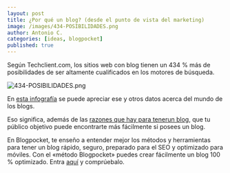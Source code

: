 ```yaml
---
layout: post
title: ¿Por qué un blog? (desde el punto de vista del marketing)
image: /images/434-POSIBILIDADES.png
author: Antonio C.
categories: [ideas, blogpocket]
published: true
---
```


Según Techclient.com, los sitios web con blog tienen un 434 % más de posibilidades de ser altamente cualificados en los motores de búsqueda.

![434-POSIBILIDADES.png]({{site.baseurl}}/images/434-POSIBILIDADES.png)

En [esta infografía](http://www.techclient.com/blogging-statistics/) se puede apreciar ese y otros datos acerca del mundo de los blogs.

Eso significa, además de las [razones que hay para tenerun blog](https://www.blogpocket.com/2015/08/30/99-razones-para-lanzar-un-blog/), que tu público objetivo puede encontrarte más fácilmente si posees un blog.

En Blogpocket, te enseño a entender mejor los métodos y herramientas para tener un blog rápido, seguro, preparado para el SEO y optimizado para móviles. Con el «método Blogpocket» puedes crear fácilmente un blog 100 % optimizado. Entra [aquí](https://www.blogpocket.com/2018/08/18/wpo-wordpress/) y comprúebalo.
